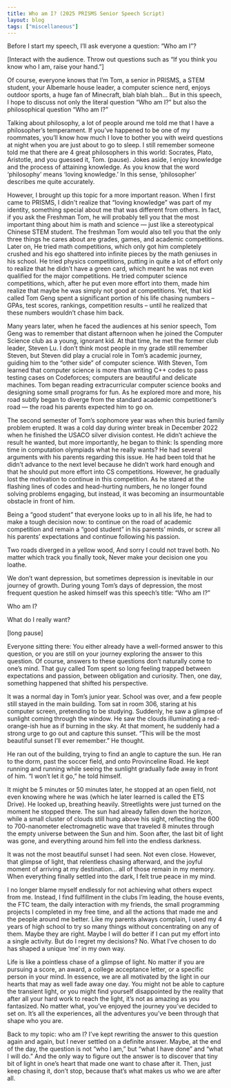 ```yaml
---
title: Who am I? (2025 PRISMS Senior Speech Script)
layout: blog
tags: ["miscellaneous"]
---
```


Before I start my speech, I’ll ask everyone a question: “Who am I”?

[Interact with the audience. Throw out questions such as “If you think you know who I am, raise your hand.”]

Of course, everyone knows that I’m Tom, a senior in PRISMS, a STEM student, your Albemarle house leader, a computer science nerd, enjoys outdoor sports, a huge fan of Minecraft, blah blah blah… But in this speech, I hope to discuss not only the literal question “Who am I?” but also the philosophical question “Who am I?”

Talking about philosophy, a lot of people around me told me that I have a philosopher’s temperament. If you’ve happened to be one of my roommates, you’ll know how much I love to bother you with weird questions at night when you are just about to go to sleep. I still remember someone told me that there are 4 great philosophers in this world: Socrates, Plato, Aristotle, and you guessed it, Tom. (pause). Jokes aside, I enjoy knowledge and the process of attaining knowledge. As you know that the word ‘philosophy’ means ‘loving knowledge.’ In this sense, ‘philosopher’ describes me quite accurately.

However, I brought up this topic for a more important reason. When I first came to PRISMS, I didn't realize that “loving knowledge” was part of my identity, something special about me that was different from others. In fact, if you ask the Freshman Tom, he will probably tell you that the most important thing about him is math and science — just like a stereotypical Chinese STEM student. The freshman Tom would also tell you that the only three things he cares about are grades, games, and academic competitions. Later on, He tried math competitions, which only got him completely crushed and his ego shattered into infinite pieces by the math geniuses in his school. He tried physics competitions, putting in quite a lot of effort only to realize that he didn’t have a green card, which meant he was not even qualified for the major competitions. He tried computer science competitions, which, after he put even more effort into them, made him realize that maybe he was simply not good at competitions. Yet, that kid called Tom Geng spent a significant portion of his life chasing numbers – GPAs, test scores, rankings, competition results – until he realized that these numbers wouldn’t chase him back.

Many years later, when he faced the audiences at his senior speech, Tom Geng was to remember that distant afternoon when he joined the Computer Science club as a young, ignorant kid. At that time, he met the former club leader, Steven Lu. I don’t think most people in my grade still remember Steven, but Steven did play a crucial role in Tom’s academic journey, guiding him to the “other side” of computer science. With Steven, Tom learned that computer science is more than writing C++ codes to pass testing cases on Codeforces; computers are beautiful and delicate machines. Tom began reading extracurricular computer science books and designing some small programs for fun. As he explored more and more, his road subtly began to diverge from the standard academic competitioner’s road — the road his parents expected him to go on.

The second semester of Tom’s sophomore year was when this buried family problem erupted. It was a cold day during winter break in December 2022 when he finished the USACO silver division contest. He didn’t achieve the result he wanted, but more importantly, he began to think: Is spending more time in computation olympiads what he really wants? He had several arguments with his parents regarding this issue. He had been told that he didn’t advance to the next level because he didn’t work hard enough and that he should put more effort into CS competitions. However, he gradually lost the motivation to continue in this competition. As he stared at the flashing lines of codes and head-hurting numbers, he no longer found solving problems engaging, but instead, it was becoming an insurmountable obstacle in front of him.

Being a “good student” that everyone looks up to in all his life, he had to make a tough decision now: to continue on the road of academic competition and remain a “good student” in his parents’ minds, or screw all his parents’ expectations and continue following his passion.

Two roads diverged in a yellow wood,
And sorry I could not travel both.
No matter which track you finally took,
Never make your decision one you loathe.

We don’t want depression, but sometimes depression is inevitable in our journey of growth. During young Tom’s days of depression, the most frequent question he asked himself was this speech’s title: “Who am I?”

Who am I?

What do I really want?

[long pause]

Everyone sitting there: You either already have a well-formed answer to this question, or you are still on your journey exploring the answer to this question. Of course, answers to these questions don’t naturally come to one’s mind. That guy called Tom spent so long feeling trapped between expectations and passion, between obligation and curiosity. Then, one day, something happened that shifted his perspective.

It was a normal day in Tom’s junior year. School was over, and a few people still stayed in the main building. Tom sat in room 306, staring at his computer screen, pretending to be studying. Suddenly, he saw a glimpse of sunlight coming through the window. He saw the clouds illuminating a red-orange-ish hue as if burning in the sky. At that moment, he suddenly had a strong urge to go out and capture this sunset. “This will be the most beautiful sunset I’ll ever remember.” He thought.

He ran out of the building, trying to find an angle to capture the sun. He ran to the dorm, past the soccer field, and onto Provinceline Road. He kept running and running while seeing the sunlight gradually fade away in front of him. “I won’t let it go,” he told himself.

It might be 5 minutes or 50 minutes later, he stopped at an open field, not even knowing where he was (which he later learned is called the ETS Drive). He looked up, breathing heavily. Streetlights were just turned on the moment he stopped there. The sun had already fallen down the horizon, while a small cluster of clouds still hung above his sight, reflecting the 600 to 700-nanometer electromagnetic wave that traveled 8 minutes through the empty universe between the Sun and him. Soon after, the last bit of light was gone, and everything around him fell into the endless darkness.

It was not the most beautiful sunset I had seen. Not even close. However, that glimpse of light, that relentless chasing afterward, and the joyful moment of arriving at my destination… all of those remain in my memory. When everything finally settled into the dark, I felt true peace in my mind.

I no longer blame myself endlessly for not achieving what others expect from me. Instead, I find fulfillment in the clubs I’m leading, the house events, the FTC team, the daily interaction with my friends, the small programming projects I completed in my free time, and all the actions that made me and the people around me better. Like my parents always complain, I used my 4 years of high school to try so many things without concentrating on any of them. Maybe they are right. Maybe I will do better if I can put my effort into a single activity. But do I regret my decisions? No. What I’ve chosen to do has shaped a unique ‘me’ in my own way.

Life is like a pointless chase of a glimpse of light. No matter if you are pursuing a score, an award, a college acceptance letter, or a specific person in your mind. In essence, we are all motivated by the light in our hearts that may as well fade away one day. You might not be able to capture the transient light, or you might find yourself disappointed by the reality that after all your hard work to reach the light, it’s not as amazing as you fantasized. No matter what, you’ve enjoyed the journey you’ve decided to set on. It’s all the experiences, all the adventures you’ve been through that shape who you are.

Back to my topic: who am I? I’ve kept rewriting the answer to this question again and again, but I never settled on a definite answer. Maybe, at the end of the day, the question is not “who I am,” but “what I have done” and “what I will do.” And the only way to figure out the answer is to discover that tiny bit of light in one’s heart that made one want to chase after it. Then, just keep chasing it, don’t stop, because that’s what makes us who we are after all.

